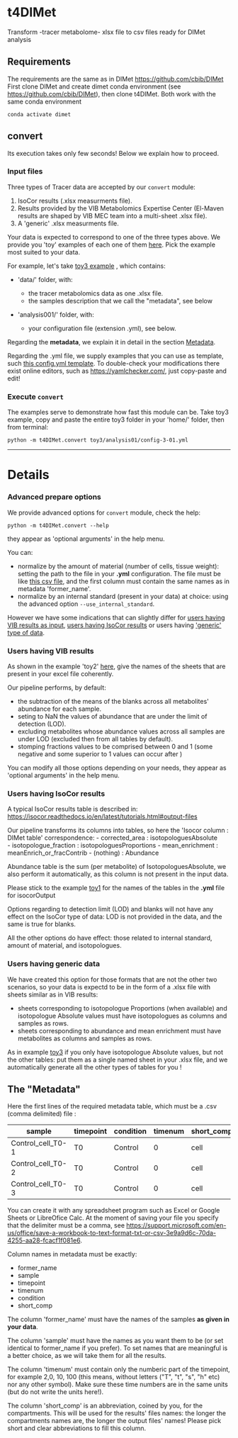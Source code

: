 # t4DIMet

Transform -tracer metabolome- xlsx file to csv files ready for DIMet analysis


## Requirements

The requirements are the same as in DIMet https://github.com/cbib/DIMet
First clone DIMet and create dimet conda environment (see https://github.com/cbib/DIMet), then clone t4DIMet. Both work with the same conda environment
```
conda activate dimet
```

## convert

Its execution takes only few seconds! Below we explain how to proceed.

### Input files

Three types of Tracer data are accepted by our `convert` module:
1. IsoCor results (.xlsx measurments file).
2. Results provided by the VIB Metabolomics Expertise Center (El-Maven results are shaped by VIB MEC team into a multi-sheet .xlsx file).  
3. A 'generic' .xlsx measurments file.

Your data is expected to correspond to one of the three types above. We provide you 'toy' examples of each one of them  [here](examples/readme_examples.md). Pick the example most suited to your data.

For example, let's take [toy3 example](examples/toy3/) , which contains:

 - 'data/' folder, with:
    * the tracer metabolomics data as one .xlsx file. 
    * the samples description that we call the "metadata", see below
    
 - 'analysis001/' folder, with:
     * your configuration file (extension .yml), see below.


Regarding the **metadata**, we explain it in detail in the section [Metadata](#the-metadata).


Regarding the .yml file, we supply examples that you can use as template, such  [this config.yml template](examples/toy1/analysis001/config-1-001.yml). To double-check your modifications there exist online editors, such as https://yamlchecker.com/, just copy-paste and edit!


### Execute `convert` 

The examples serve to demonstrate how fast this module can be. Take toy3 example, copy and paste the entire toy3 folder in your 'home/' folder, then from terminal:
```
python -m t4DIMet.convert toy3/analysis01/config-3-01.yml
```

--------------------
# Details

### Advanced prepare options

We provide advanced options for `convert` module, check the help:
```
python -m t4DIMet.convert --help
```
they appear as 'optional arguments' in the help menu.


You can:

- normalize by the amount of material (number of cells, tissue weight): setting the path to the file in your **.yml** configuration. The file must be like [this csv file](examples/toy2/data/nbcells-or-amountOfMaterial.csv), and the first column must contain the same names as in metadata 'former\_name'.
- normalize by an internal standard (present in your data) at choice: using the advanced option `--use_internal_standard`.

However we have some indications that can slightly differ for [users having VIB results as input](#users-having-vib-results), [users having IsoCor results](#users-having-isocor-results) or users having ['generic' type of data](#users-having-generic-data).

### Users having VIB results

As shown in the example 'toy2' [here](examples/toy2/), give the names of the sheets that are present in your excel file coherently. 
 
Our pipeline performs, by default:
- the subtraction of the means of the blanks across all metabolites' abundance for each sample.
- seting to NaN the values of abundance that are under the limit of detection (LOD).
- excluding metabolites whose abundance values across all samples are under LOD (excluded then from all tables by default).
- stomping fractions values to be comprised between 0 and 1 (some negative and some superior to 1 values can occur after )

You can modify all those options depending on your needs, they appear as 'optional arguments' in the help menu. 

 
### Users having IsoCor results

A typical IsoCor results table is described in: https://isocor.readthedocs.io/en/latest/tutorials.html#output-files
 
 Our pipeline transforms its columns into tables, so here the 'Isocor column : DIMet table' correspondence:
    - corrected_area : isotopologuesAbsolute  
    - isotopologue_fraction : isotopologuesProportions
    - mean\_enrichment :  meanEnrich\_or_fracContrib
    - (nothing)   : Abundance 

Abundance table is the sum (per metabolite) of IsotopologuesAbsolute, we also perform it automatically, as this column is not present in the input data.     
    
Please stick to the example [toy1](examples/toy1/) for the names of the tables in the **.yml** file for isocorOutput
    
        
Options regarding to detection limit (LOD) and blanks will not have any effect on the IsoCor type of data: LOD is not provided in the data, and the same is true for blanks. 

All the other options do have effect: those related to internal standard, amount of material, and isotopologues.
 

### Users having generic data

We have created this option for those formats that are not the other two scenarios, so your data is expectd to be in the form of a .xlsx file with sheets similar as in VIB results:
- sheets corresponding to isotopologue Proportions (when available) and isotopologue Absolute values must have isotopologues as columns and samples as rows.
- sheets corresponding to abundance and mean enrichment  must have metabolites as columns and samples as rows.

As in example [toy3](examples/toy3) if you only have isotopologue Absolute values, but not the other tables: put them as a single named sheet in your .xlsx file, and we automatically generate all the other types of tables for you ! 




## The "Metadata"

Here the first lines of the required metadata table, which must be a .csv (comma delimited) file : 

| sample            | timepoint | condition | timenum | short_comp  |  former_name |
|-------------------|-----------|-----------|-------|------------|--------------- |
| Control\_cell\_T0-1 | T0        | Control   | 0     | cell       | MCF001089_TD01 |
| Control\_cell\_T0-2 | T0        | Control   | 0     | cell       | MCF001089_TD02 |
| Control\_cell\_T0-3 | T0        | Control   | 0     | cell       |  MCF001089_TD03|

You can create it with any spreadsheet program such as Excel or Google Sheets or LibreOfice Calc. At the moment of saving your file you specify that the delimiter must be a comma, see https://support.microsoft.com/en-us/office/save-a-workbook-to-text-format-txt-or-csv-3e9a9d6c-70da-4255-aa28-fcacf1f081e6. 

Column names in metadata must be exactly: 
 - former\_name
 - sample
 - timepoint
 - timenum
 - condition
 - short\_comp

 
The column 'former\_name' must have the names of the samples **as given in your data**. 
  
 
 The column 'sample' must have the names as you want them to be (or set identical to former\_name if you prefer). To set  names that are meaningful is a better choice, as we will take them for all the results.
 
 
 The column 'timenum' must contain only the numberic part of the timepoint, for example 2,0, 10, 100  (this means, without letters ("T", "t", "s", "h" etc) nor any other symbol). Make sure these time numbers are in the same units (but do not write  the units here!).
  

The column 'short\_comp' is an abbreviation, coined by you, for the compartments. This will be used for the results' files names: the longer the compartments names are, the longer the output files' names! Please pick short and clear abbreviations to fill this column.
